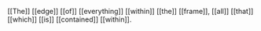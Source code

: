 [[The]] [[edge]] [[of]] [[everything]] [[within]] [[the]] [[frame]], [[all]] [[that]] [[which]] [[is]] [[contained]] [[within]].